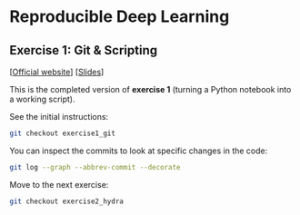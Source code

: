 # Reproducible Deep Learning
## Exercise 1: Git & Scripting
[[Official website](https://www.sscardapane.it/teaching/reproducibledl/)] [[Slides](https://docs.google.com/presentation/d/1_AYIcCyVI59QiiXqU4Sn7VzwtVyfqv-lG36EPFzeSdY/edit?usp=sharing)]

This is the completed version of **exercise 1** (turning a Python notebook into a working script). 

See the initial instructions:

```bash
git checkout exercise1_git
```

You can inspect the commits to look at specific changes in the code:

```bash
git log --graph --abbrev-commit --decorate
```

Move to the next exercise:

```bash
git checkout exercise2_hydra
```